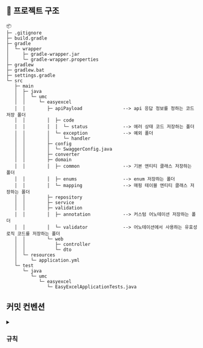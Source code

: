 ## 📃 프로젝트 구조
```
📦 
├─ .gitignore
├─ build.gradle
├─ gradle
│  └─ wrapper
│     ├─ gradle-wrapper.jar
│     └─ gradle-wrapper.properties
├─ gradlew
├─ gradlew.bat
├─ settings.gradle
└─ src
   ├─ main
   │  ├─ java
   │  │  └─ umc
   │  │     └─ easyexcel
   │  │        ├─ apiPayload               --> api 응답 정보를 정하는 코드 저장 폴더
   │  │        │  ├─ code
   │  │        │  │  └─ status             --> 에러 상태 코드 저장하는 폴더
   │  │        │  └─ exception             --> 예외 폴더
   │  │        │     └─ handler            
   │  │        ├─ config
   │  │        │  └─ SwaggerConfig.java
   │  │        ├─ converter
   │  │        ├─ domain
   │  │        │  ├─ common                --> 기본 엔티티 클래스 저장하는 폴더
   │  │        │  ├─ enums                 --> enum 저장하는 폴더
   │  │        │  └─ mapping               --> 매핑 테이블 엔티티 클래스 저장하는 폴더
   │  │        ├─ repository
   │  │        ├─ service               
   │  │        ├─ validation
   │  │        │  ├─ annotation            --> 커스텀 어노테이션 저장하는 폴더
   │  │        │  └─ validator             --> 어노테이션에서 사용하는 유효성 로직 코드를 저장하는 폴더
   │  │        └─ web
   │  │           ├─ controller           
   │  │           └─ dto                   
   │  └─ resources
   │     └─ application.yml
   └─ test
      └─ java
         └─ umc
            └─ easyexcel
               └─ EasyExcelApplicationTests.java
```


## 커밋 컨벤션
<details>
<summary><h3> 규칙</h3> </summary>

archivvonjang님의 [블로그](https://velog.io/@archivvonjang/Git-Commit-Message-Convention) 를 참고하여 정리하였습니다.
<br/>
<br/>


## Commit Message Convention

### 1. Commit Message Structure
-   기본적인 커밋 메시지 구조

    ```
      제목 (Type: Subject)
      본문 (Body)
    ```

### 2. Commit Type
-  커밋의 타입 구성
  
    ```
      태그: 제목 
      (:space 제목으로 : 뒤에만 space를 넣는다.)
    ```
    <br/>
    
    |Tag Name|Description|
    |:--:|:--:|
    |Feature|새로운 기능을 추가|
    |Bug Fix|버그를 고쳐야하는 경우|
    |Refactoring|Production Code(실제 사용하는 코드) 리팩토링|
    |Update|코드 혹은 파일을 업데이트하는 작업만 수행한 경우 (리펙토링을 제외한 모든 경우)|
    |Delete|코드 혹은 파일을 삭제하는 작업만 수행한 경우|
    <br/>

    추가적인 문맥 정보를 제공하기 위한 목적으로 괄호 안에 적을 수도 있다.
    ```
      [Feature(navigation)]:
      [Bug Fix(DB)]:
    ```

### 3. Subject
-  제목은 50글자 이내로 작성한다.
-  첫글자는 대문자로 작성한다.
-  마침표 및 특수기호는 사용하지 않는다.
-  영문으로 작성하는 경우 동사(원형)을 가장 앞에 명령어로 작성한다.
-  과거시제는 사용하지 않는다.
-  간결하고 요점적으로 즉, 개조식 구문으로 작성한다


```
EX)
Bug Fixed --> Bug Fix
```

### 4. Body
-  72 글자 이내로 작성한다.
-  최대한 상세히 작성한다. (코드 변경의 이유를 명확히 작성할수록 좋다)
-  어떻게 변경했는지보다 무엇을, 왜 변경했는지 작성한다.
<br/>

### 5. Example

```
Ex1)
[Feature]: 회원 가입 기능 구현 
SMS, 이메일 중복확인 API 개발 


Ex2)
[Refectoring]: 게시글 작성 API 변경 
게시글 작성 시 참여자 초대의 ~~ 부분에서 프론트에 데이터를 정확하게 응답하기 위해 ~~한 부분을  ~~하게끔 변경한다. 
```
<br/>

커밋 메시지를 여러 줄 입력하려면??
```
git commit -m "커밋메시지 입력
~~~
~~~
```
위처럼 따옴표를 닫지 않고 계속 입력하면 된다.

<br/>


그 외 자주 쓰이는 예시
```
  [Bug Fix]: 게시글 유저 인증 버그 수정                                                  
  Fix my test                                                       
  Fix typo in style.css
  Fix my test to return undefined
```

</details>
